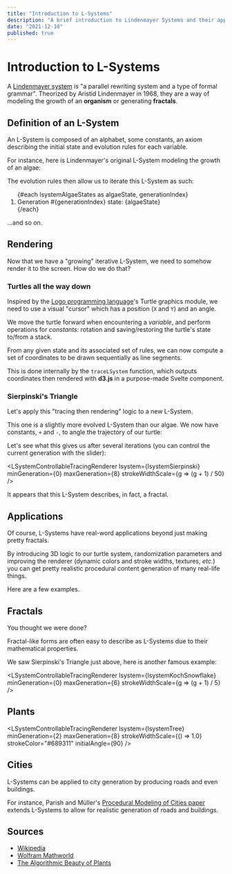 ```yaml
---
title: "Introduction to L-Systems"
description: "A brief introduction to Lindenmayer Systems and their applications."
date: "2021-12-10"
published: true
---
```


<script lang="ts">
  import {
    createLSystem,
    iteratedLSystem,
    lsystemAlgaeDescriptor,
    lsystemTreeDescriptorFactory,
    lsystemKochSnowflakeDescriptorFactory,
    lsystemSierpinskiTriangleDescriptorFactory,
  } from "$lib/lsystems/lsystem";
  import LSystemDescriptorWidget from "$lib/lsystems/LSystemDescriptorWidget.svelte";
  import LSystemTracingRenderer from "$lib/lsystems/LSystemTracingRenderer.svelte";
  import LSystemControllableTracingRenderer from "$lib/lsystems/LSystemControllableTracingRenderer.svelte";

  // Algae
  const lsystemAlgae = createLSystem(lsystemAlgaeDescriptor);
  const lsystemAlgaeStates = [lsystemAlgae.descriptor.axiom];
  for (let i = 1; i <= 6; i++) {
    const newState = iteratedLSystem(lsystemAlgae);
    ++lsystemAlgae.generation;
    lsystemAlgae.state = newState;
    lsystemAlgaeStates.push(newState);
  }

  // Sierpinski Triangle
  const lsystemSierpinski = createLSystem(lsystemSierpinskiTriangleDescriptorFactory(120));

  // Koch's Snowflake
  const lsystemKochSnowflake = createLSystem(lsystemKochSnowflakeDescriptorFactory(60));

  // "Tree"
  const lsystemTree = createLSystem(lsystemTreeDescriptorFactory(22.5));
</script>

# Introduction to L-Systems

A [Lindenmayer system](https://www.wikiwand.com/en/L-system) is "a parallel rewriting system and a type of formal grammar". Theorized by Aristid Lindenmayer in 1968, they are a way of modeling the growth of an **organism** or generating **fractals**.

## Definition of an L-System

An L-System is composed of an alphabet, some constants, an axiom describing the initial state and evolution rules for each variable.

For instance, here is Lindenmayer's original L-System modeling the growth of an algae:

<LSystemDescriptorWidget descriptor={lsystemAlgaeDescriptor} />

The evolution rules then allow us to iterate this L-System as such:

<ol class="flex flex-col">
{#each lsystemAlgaeStates as algaeState, generationIndex}
  <li>Generation #{generationIndex} state: {algaeState}</li>
{/each}
</ol>

...and so on.

## Rendering

Now that we have a "growing" iterative L-System, we need to somehow render it to the screen. How do we do that?

### Turtles all the way down

Inspired by the [Logo programming language](<https://en.wikipedia.org/wiki/Logo_(programming_language)>)'s Turtle graphics module, we need to use a visual "cursor" which has a position (`X` and `Y`) and an angle.

We move the turtle forward when encountering a _variable_, and perform operations for _constants_: rotation and saving/restoring the turtle's state to/from a stack.

From any given state and its associated set of rules, we can now compute a set of coordinates to be drawn sequentially as line segments.

This is done internally by the `traceLSystem` function, which outputs coordinates then rendered with **d3.js** in a purpose-made Svelte component.

### Sierpinski's Triangle

Let's apply this "tracing then rendering" logic to a new L-System.

This one is a slightly more evolved L-System than our algae. We now have constants, `+` and `-`, to angle the trajectory of our turtle:

<LSystemDescriptorWidget descriptor={lsystemSierpinski.descriptor} />

Let's see what this gives us after several iterations (you can control the current generation with the slider):

<LSystemControllableTracingRenderer
  lsystem={lsystemSierpinski}
  minGeneration={0}
  maxGeneration={8}
  strokeWidthScale={g => (g + 1) / 50}
/>

It appears that this L-System describes, in fact, a fractal.

## Applications

Of course, L-Systems have real-word applications beyond just making pretty fractals.

By introducing 3D logic to our turtle system, randomization parameters and improving the renderer (dynamic colors and stroke widths, textures, _etc._) you can get pretty realistic procedural content generation of many real-life things.

Here are a few examples.

## Fractals

You thought we were done?

Fractal-like forms are often easy to describe as L-Systems due to their mathematical properties.

We saw Sierpinski's Triangle just above, here is another famous example:

<LSystemDescriptorWidget descriptor={lsystemKochSnowflake.descriptor} />

<LSystemControllableTracingRenderer
  lsystem={lsystemKochSnowflake}
  minGeneration={0}
  maxGeneration={6}
  strokeWidthScale={g => (g + 1) / 5}
/>

## Plants

<LSystemDescriptorWidget descriptor={lsystemTree.descriptor} />

<LSystemControllableTracingRenderer
  lsystem={lsystemTree}
  minGeneration={2}
  maxGeneration={8}
  strokeWidthScale={() => 1.0}
  strokeColor="#689311"
  initialAngle={90}
/>

## Cities

L-Systems can be applied to city generation by producing roads and even buildings.

For instance, Parish and Müller's [Procedural Modeling of Cities paper](https://www.researchgate.net/publication/220720591_Procedural_Modeling_of_Cities) extends L-Systems to allow for realistic generation of roads and buildings.

## Sources

- [Wikipedia](https://www.wikiwand.com/en/L-system)
- [Wolfram Mathworld](https://mathworld.wolfram.com/LindenmayerSystem.html)
- [The Algorithmic Beauty of Plants](http://algorithmicbotany.org/papers/#abop)
